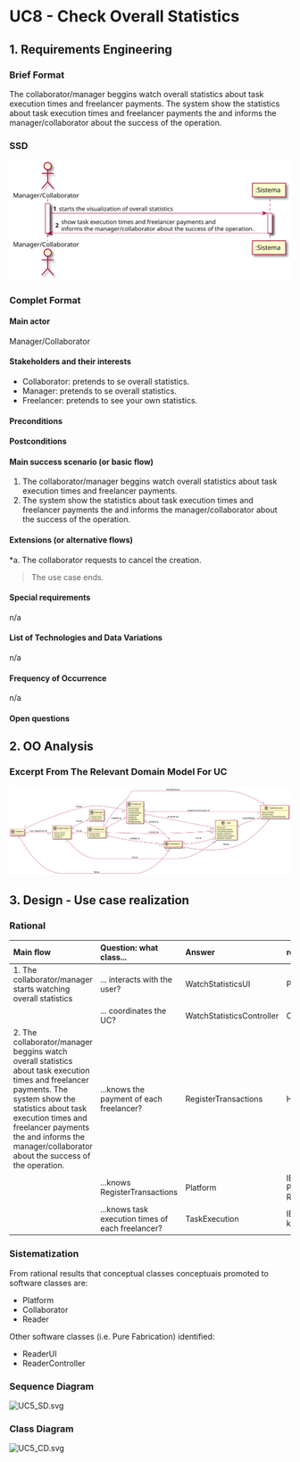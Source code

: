 # UC8 - Check Overall Statistics

## 1. Requirements Engineering

### Brief Format

The collaborator/manager beggins watch overall statistics about task execution times and freelancer payments. The system show the statistics about task execution times and freelancer payments the and informs the manager/collaborator about the success of the operation.

### SSD
![UC8_SSD.svg](UC8_SSD.svg)


### Complet Format

#### Main actor

Manager/Collaborator

#### Stakeholders and their interests
* Collaborator: pretends to se overall statistics.
* Manager: pretends to se overall statistics.
* Freelancer: pretends to see your own statistics.

#### Preconditions

#### Postconditions

#### Main success scenario (or basic flow)

1. The collaborator/manager beggins watch overall statistics about task execution times and freelancer payments.
2. The system show the statistics about task execution times and freelancer payments the and informs the manager/collaborator about the success of the operation.


#### Extensions (or alternative flows)

*a. The collaborator requests to cancel the creation.

> The use case ends.
	
#### Special requirements
n/a

#### List of Technologies and Data Variations
n/a

#### Frequency of Occurrence
n/a

#### Open questions

## 2. OO Analysis

### Excerpt From The Relevant Domain Model For UC

![UC8_MD.svg](UC8_MD.svg)


## 3. Design - Use case realization

### Rational

| Main flow | Question: what class... | Answer | reason |
|:--------------  |:---------------------- |:----------|:---------------------------- |
|1. The collaborator/manager starts watching overall statistics|... interacts with the user?| WatchStatisticsUI |Pure Fabrication|
| |... coordinates the UC?|  WatchStatisticsController |Controller|
|2. The collaborator/manager beggins watch overall statistics about task execution times and freelancer payments. The system show the statistics about task execution times and freelancer payments the and informs the manager/collaborator about the success of the operation. | ...knows the payment of each freelancer? | RegisterTransactions | HC+LC |
| | ...knows RegisterTransactions | Platform| IE: MD show that Platform has RegisterTransactions |
| | ...knows task execution times of each freelancer? | TaskExecution | IE: TaskExecution knows its own data |




             

### Sistematization ##

 From rational results that conceptual classes  conceptuais promoted to software classes are:

 * Platform
 * Collaborator
 * Reader


Other software classes (i.e. Pure Fabrication) identified:  

 * ReaderUI  
 * ReaderController


###	Sequence Diagram

![UC5_SD.svg](UC5_SD.png)



###	Class Diagram

![UC5_CD.svg](UC5_CD.png)

